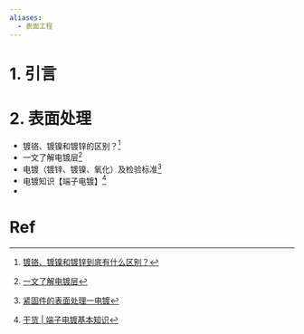 ```yaml
---
aliases:
  - 表面工程
---
```

# 1. 引言 


# 2. 表面处理 
- 镀铬、镀镍和镀锌的区别？[^1]
- 一文了解电镀层[^2]
- 电镀（镀锌、镀镍、氧化）及检验标准[^3]
- 电镀知识【端子电镀】[^4]
- 


# Ref 

[^1]: [镀铬、镀镍和镀锌到底有什么区别？](https://mp.weixin.qq.com/s/HAYJQJq36ZOgZNiZjlFYsA)

[^2]: [一文了解电镀层](https://mp.weixin.qq.com/s/nDoMoJ7vHAfBQ8CE9IhKkA)

[^3]: [紧固件的表面处理一电镀](https://mp.weixin.qq.com/s/KBGFoVYboB7Ev9YboXLuxQ)

[^4]: [干货 | 端子电镀基本知识](https://mp.weixin.qq.com/s/xhPMPh5FqrW_rUEPjGFGvQ)
